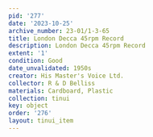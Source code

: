 ```yaml
---
pid: '277'
date: '2023-10-25'
archive_number: 23-01/1-3-65
title: London Decca 45rpm Record
description: London Decca 45rpm Record
extent: '1'
condition: Good
date_unvalidated: 1950s
creator: His Master's Voice Ltd.
collector: R & D Belliss
materials: Cardboard, Plastic
collection: tinui
key: object
order: '276'
layout: tinui_item
---
```

